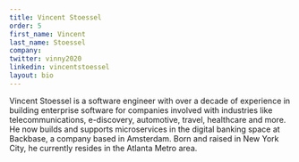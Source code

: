 ```yaml
---
title: Vincent Stoessel
order: 5
first_name: Vincent
last_name: Stoessel
company:
twitter: vinny2020
linkedin: vincentstoessel
layout: bio
---
```

Vincent Stoessel is a software engineer with over a decade of experience in building enterprise software for companies involved with industries like telecommunications, e-discovery, automotive, travel, healthcare and more. He now builds and supports microservices in the digital banking space at Backbase, a company based in Amsterdam. Born and raised in New York City, he currently resides in the Atlanta Metro area. 
